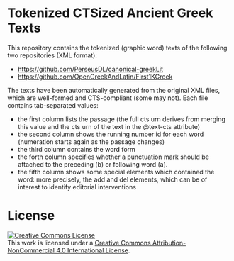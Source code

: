 # Tokenized CTSized Ancient Greek Texts

This repository contains the tokenized (graphic word) texts of the following two repositories (XML format):
* https://github.com/PerseusDL/canonical-greekLit
* https://github.com/OpenGreekAndLatin/First1KGreek

The texts have been automatically generated from the original XML files, which are well-formed and CTS-compliant (some may not). Each
file contains tab-separated values: 
* the first column lists the passage (the full cts urn derives from merging this value and the cts urn of the text in the @text-cts attribute)
* the second column shows the running number id for each word (numeration starts again as the passage changes)
* the third column contains the word form
* the forth column specifies whether a punctuation mark should be attached to the preceding (b) or following word (a).
* the fifth column shows some special elements which contained the word: more precisely, the add and del elements, which can be 
of interest to identify editorial interventions

# License
<a rel="license" href="http://creativecommons.org/licenses/by-nc/4.0/"><img alt="Creative Commons License" style="border-width:0" src="https://i.creativecommons.org/l/by-nc/4.0/88x31.png" /></a><br />This work is licensed under a <a rel="license" href="http://creativecommons.org/licenses/by-nc/4.0/">Creative Commons Attribution-NonCommercial 4.0 International License</a>.
